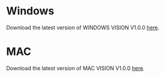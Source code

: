 # Windows
Download the latest version of WINDOWS VISION V1.0.0 [here](https://drive.google.com/file/d/16afp4TcU9a4247zT1gcpBZbf-N4DyC6J/view?usp=sharing).

# MAC
Download the latest version of MAC VISION V1.0.0 [here](https://drive.google.com/file/d/1SEZKFl9BA0qavpge4eIv9t5S016Ioxy1/view?usp=sharing).
